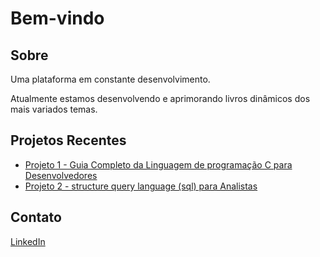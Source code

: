# Bem-vindo

<!-- Usando HTML para adicionar uma imagem 
<img src="./trix1-capa.jpg" alt="Minha Foto de Perfil">-->

## Sobre

<p>Uma plataforma em constante desenvolvimento.</p>
<p>Atualmente estamos desenvolvendo e aprimorando livros dinâmicos dos mais variados temas.</p>
<p></p>

## Projetos Recentes

<ul>
  <li><a href="https://github.com/HernaldoMeneses/C/blob/main/README.md">Projeto 1 - Guia Completo da Linguagem de programação C para Desenvolvedores</a></li>
  <li><a href="">Projeto 2 - structure query language (sql) para Analistas</a></li>
</ul>

## Contato

<!-- Usando HTML para links com ícones -->
<p>
  <a href="https://www.linkedin.com/in/hernaldo-meneses-9662a9262/">LinkedIn</a>
</p>





